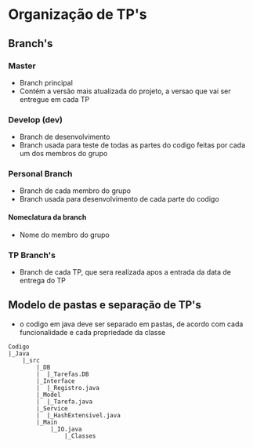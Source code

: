 # Organização de TP's

## Branch's

### Master
- Branch principal
- Contém a versão mais atualizada do projeto, a versao que vai ser entregue em cada TP

### Develop (dev)
- Branch de desenvolvimento
- Branch usada para teste de todas as partes do codigo feitas por cada um dos membros do grupo

### Personal Branch
- Branch de cada membro do grupo
- Branch usada para desenvolvimento de cada parte do codigo

#### Nomeclatura da branch
- Nome do membro do grupo

### TP Branch's
- Branch de cada TP, que sera realizada apos a entrada da data de entrega do TP

## Modelo de pastas e separação de TP's
- o codigo em java deve ser separado em pastas, de acordo com cada funcionalidade e cada propriedade da classe

```
Codigo
|_Java
    |_src
        |_DB
        |  |_Tarefas.DB
        |_Interface
        |  |_Registro.java
        |_Model
        |  |_Tarefa.java
        |_Service
        |  |_HashExtensivel.java
        |_Main
            |_IO.java
                |_Classes
```

